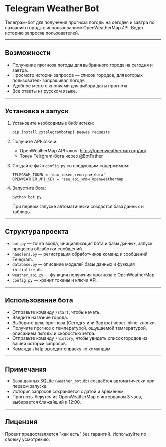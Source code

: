 # Telegram Weather Bot

Телеграм-бот для получения прогноза погоды на сегодня и завтра по названию города с использованием OpenWeatherMap API. Ведет историю запросов пользователей.

---

## Возможности

- Получение прогноза погоды для выбранного города на сегодня и завтра.
- Просмотр истории запросов — список городов, для которых пользователь запрашивал погоду.
- Удобное меню с кнопками для выбора даты прогноза.
- Все ответы на русском языке.

---

## Установка и запуск

1. Установите необходимые библиотеки:

   ```
   pip install pytelegrambotapi peewee requests
   ```

2. Получите API-ключи:

   - OpenWeatherMap API ключ: https://openweathermap.org/api
   - Токен Telegram-бота через @BotFather

3. Создайте файл `config.py` со следующим содержимым:

   ```
   TELEGRAM_TOKEN = 'ваш_токен_телеграм_бота'
   OPENWEATHER_API_KEY = 'ваш_api_ключ_openweathermap'
   ```

4. Запустите бота:

   ```
   python bot.py
   ```

   При первом запуске автоматически создастся база данных и таблицы.

---

## Структура проекта

- `bot.py` — точка входа, инициализация бота и базы данных, запуск процесса обработки сообщений.
- `handlers.py` — регистрация обработчиков команд и сообщений Telegram.
- `database.py` — описание моделей базы данных и функция `initialize_db`.
- `weather_api.py` — функция получения прогноза с OpenWeatherMap.
- `config.py` — хранит токены и ключи API.

---

## Использование бота

- Отправьте команду `/start`, чтобы начать.
- Введите название города.
- Выберите день прогноза (Сегодня или Завтра) через inline-кнопки.
- Получите прогноз с температурой, ощущаемой температурой, описанием погоды и скоростью ветра.
- Отправьте команду `/history`, чтобы увидеть список городов из вашей истории запросов.
- Команда `/help` выводит справку по командам.

---

## Примечания

- База данных SQLite (`weather_bot.db`) создаётся автоматически при первом запуске.
- История запросов сохраняется с датой и временем.
- Прогнозы берутся из OpenWeatherMap с интервалом 3 часа, выбирается ближайший к 12:00.

---

## Лицензия

Проект предоставляется "как есть" без гарантий. Используйте по своему усмотрению.
```

